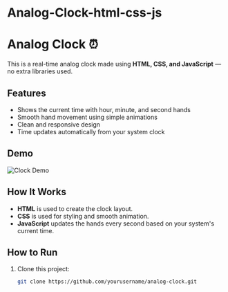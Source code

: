 # Analog-Clock-html-css-js
# Analog Clock ⏰

This is a real-time analog clock made using **HTML, CSS, and JavaScript** — no extra libraries used.

## Features

- Shows the current time with hour, minute, and second hands
- Smooth hand movement using simple animations
- Clean and responsive design
- Time updates automatically from your system clock

## Demo

![Clock Demo](demo.gif) <!-- Replace this with your own image or GIF -->

## How It Works

- **HTML** is used to create the clock layout.
- **CSS** is used for styling and smooth animation.
- **JavaScript** updates the hands every second based on your system's current time.

## How to Run

1. Clone this project:
   ```bash
   git clone https://github.com/yourusername/analog-clock.git


